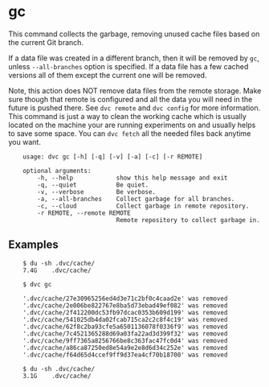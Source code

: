 # gc

This command collects the garbage, removing unused cache files based on the
current Git branch.

If a data file was created in a different branch, then it will be removed by
`gc`, unless `--all-branches` option is specified. If a data file has a few
cached versions all of them except the current one will be removed.

Note, this action does NOT remove data files from the remote storage. Make
sure though that remote is configured and all the data you will need in the future 
is pushed there. See `dvc remote` and `dvc config` for more information. This
command is just a way to clean the working cache which is usually located on the
machine your are running experiments on and usually helps to save some space.
You can `dvc fetch` all the needed files back anytime you want.

```usage
    usage: dvc gc [-h] [-q] [-v] [-a] [-c] [-r REMOTE] 

    optional arguments:
        -h, --help            show this help message and exit
        -q, --quiet           Be quiet.
        -v, --verbose         Be verbose.
        -a, --all-branches    Collect garbage for all branches.
        -c, --cloud           Collect garbage in remote repository.
        -r REMOTE, --remote REMOTE
                              Remote repository to collect garbage in.
```

## Examples

```dvc
    $ du -sh .dvc/cache/
    7.4G    .dvc/cache/

    $ dvc gc

    '.dvc/cache/27e30965256ed4d3e71c2bf0c4caad2e' was removed
    '.dvc/cache/2e006be822767e8ba5d73ebad49ef082' was removed
    '.dvc/cache/2f412200dc53fb97dcac0353b609d199' was removed
    '.dvc/cache/541025db4da02fcab715ca2c2c8f4c19' was removed
    '.dvc/cache/62f8c2ba93cfe5a6501136078f0336f9' was removed
    '.dvc/cache/7c4521365288d69a03fa22ad3d399f32' was removed
    '.dvc/cache/9ff7365a8256766be8c363fac47fc0d4' was removed
    '.dvc/cache/a86ca87250ed8e54a9e2e8d6d34c252e' was removed
    '.dvc/cache/f64d65d4ccef9ff9d37ea4cf70b18700' was removed

    $ du -sh .dvc/cache/
    3.1G    .dvc/cache/
```
